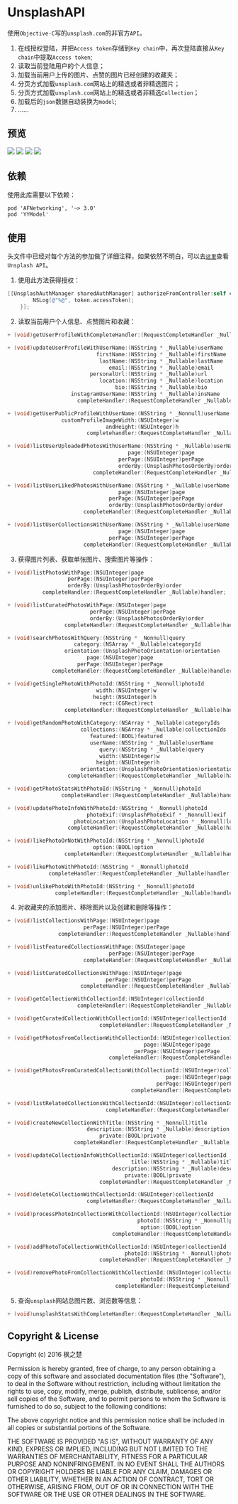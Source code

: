# UnsplashAPI
使用`Objective-C`写的`unsplash.com`的非官方`API`。
1. 在线授权登陆，并把`Access token`存储到`Key chain`中，再次登陆直接从`Key chain`中提取`Access token`;
2. 读取当前登陆用户的个人信息；
3. 加载当前用户上传的图片、点赞的图片已经创建的收藏夹；
4. 分页方式加载`unsplash.com`网站上的精选或者非精选图片；
5. 分页方式加载`unsplash.com`网站上的精选或者非精选`Collection`；
6. 加载后的`json`数据自动装换为`model`;
7. ......

## 预览
![](UnsplashAPIDemo/Preview/Preview1.jpeg)
![](UnsplashAPIDemo/Preview/Preview2.jpeg)
![](UnsplashAPIDemo/Preview/Preview3.jpeg)
![](UnsplashAPIDemo/Preview/Preview4.jpeg)

## 依赖
使用此库需要以下依赖：
```
pod 'AFNetworking', '~> 3.0'
pod 'YYModel'
```

## 使用
头文件中已经对每个方法的参加做了详细注释，如果依然不明白，可以去[`这里`](https://unsplash.com/documentation)查看`Unsplash API`。
1. 使用此方法获得授权：

```objective-c
[[UnsplashAuthManager sharedAuthManager] authorizeFromController:self completeHandler:^(UnsplashAccessToken *token, NSError *error) {
        NSLog(@"%@", token.accessToken);
    }];
```

2. 读取当前用户个人信息、点赞图片和收藏：

```objective-c
+ (void)getUserProfileWithCompleteHandler:(RequestCompleteHandler _Nullable)handler;

+ (void)updateUserProfileWithUserName:(NSString * _Nullable)userName
                            firstName:(NSString * _Nullable)firstName
                             lastName:(NSString * _Nullable)lastName
                                email:(NSString * _Nullable)email
                          personalUrl:(NSString * _Nullable)url
                             location:(NSString * _Nullable)location
                                  bio:(NSString * _Nullable)bio
                    instagramUserName:(NSString * _Nullable)insName
                      completeHandler:(RequestCompleteHandler _Nullable)handler;

+ (void)getUserPublicProfileWithUserName:(NSString * _Nonnull)userName
                 customProfileImageWidth:(NSUInteger)w
                               andHeight:(NSUInteger)h
                         completehandler:(RequestCompleteHandler _Nullable)handler;

+ (void)listUserUploadedPhotosWithUserName:(NSString * _Nullable)userName
                                      page:(NSUInteger)page
                                   perPage:(NSUInteger)perPage
                                   orderBy:(UnsplashPhotosOrderBy)order
                           completeHandler:(RequestCompleteHandler _Nullable)handler;

+ (void)listUserLikedPhotosWithUserName:(NSString * _Nullable)userName
                                   page:(NSUInteger)page
                                perPage:(NSUInteger)perPage
                                orderBy:(UnsplashPhotosOrderBy)order
                        completeHandler:(RequestCompleteHandler _Nullable)handler;

+ (void)listUserCollectionsWithUserName:(NSString * _Nullable)userName
                                   page:(NSUInteger)page
                                perPage:(NSUInteger)perPage
                        completeHandler:(RequestCompleteHandler _Nullable)handler;

```

3. 获得图片列表、获取单张图片、搜索图片等操作：

```objective-c
+ (void)listPhotosWithPage:(NSUInteger)page
                   perPage:(NSUInteger)perPage
                   orderBy:(UnsplashPhotosOrderBy)order
           completeHandler:(RequestCompleteHandler _Nullable)handler;

+ (void)listCuratedPhotosWithPage:(NSUInteger)page
                          perPage:(NSUInteger)perPage
                          orderBy:(UnsplashPhotosOrderBy)order
                  completeHandler:(RequestCompleteHandler _Nullable)handler;

+ (void)searchPhotosWithQuery:(NSString * _Nonnull)query
                     category:(NSArray * _Nullable)categoryId
                  orientation:(UnsplashPhotoOrientation)orientation
                         page:(NSUInteger)page
                      perPage:(NSUInteger)perPage
              completeHandler:(RequestCompleteHandler _Nullable)handler;

+ (void)getSinglePhotoWithPhotoId:(NSString * _Nonnull)photoId
                            width:(NSUInteger)w
                           height:(NSUInteger)h
                             rect:(CGRect)rect
                  completeHandler:(RequestCompleteHandler _Nullable)handler;

+ (void)getRandomPhotoWithCategory:(NSArray * _Nullable)categoryIds
                       collections:(NSArray * _Nullable)collectionIds
                          featured:(BOOL)featured
                          userName:(NSString * _Nullable)userName
                             query:(NSString * _Nullable)query
                             width:(NSUInteger)w
                            height:(NSUInteger)h
                       orientation:(UnsplashPhotoOrientation)orientation
                   completeHandler:(RequestCompleteHandler _Nullable)handler;

+ (void)getPhotoStatsWithPhotoId:(NSString * _Nonnull)photoId
                 completeHandler:(RequestCompleteHandler _Nullable)handler;

+ (void)updatePhotoInfoWithPhotoId:(NSString * _Nonnull)photoId
                         photoExif:(UnsplashPhotoExif * _Nonnull)exif
                     photoLocation:(UnsplashPhotoLocation * _Nonnull)location
                   completeHandler:(RequestCompleteHandler _Nullable)handler;

+ (void)likePhotoOrNotWithPhotoId:(NSString * _Nonnull)photoId
                           option:(BOOL)option
                  completeHandler:(RequestCompleteHandler _Nullable)handler;

+ (void)likePhotoWithPhotoId:(NSString * _Nonnull)photoId
             completeHandler:(RequestCompleteHandler _Nullable)handler;

+ (void)unlikePhotoWithPhotoId:(NSString * _Nonnull)photoId
               completeHandler:(RequestCompleteHandler _Nullable)handler;

```

4. 对收藏夹的添加图片、移除图片以及创建和删除等操作：

```objective-c
+ (void)listCollectionsWithPage:(NSUInteger)page
                        perPage:(NSUInteger)perPage
                completeHandler:(RequestCompleteHandler _Nullable)handler;

+ (void)listFeaturedCollectionsWithPage:(NSUInteger)page
                                perPage:(NSUInteger)perPage
                        completeHandler:(RequestCompleteHandler _Nullable)handle;

+ (void)listCuratedCollectionsWithPage:(NSUInteger)page
                               perPage:(NSUInteger)perPage
                       completeHandler:(RequestCompleteHandler _Nullable)handler;

+ (void)getCollectionWithCollectionId:(NSUInteger)collectionId
                      completeHandler:(RequestCompleteHandler _Nullable)handle;

+ (void)getCuratedCollectionWithCollectionId:(NSUInteger)collectionId
                             completeHandler:(RequestCompleteHandler _Nullable)handler;

+ (void)getPhotosFromCollectionWithCollectionId:(NSUInteger)collectionId
                                           page:(NSUInteger)page
                                        perPage:(NSUInteger)perPage
                                completeHandler:(RequestCompleteHandler _Nullable)handler;

+ (void)getPhotosFromCuratedCollectionWithCollectionId:(NSUInteger)collectionId
                                                  page:(NSUInteger)page
                                               perPage:(NSUInteger)perPage
                                       completeHandler:(RequestCompleteHandler _Nullable)handler;

+ (void)listRelatedCollectionsWithCollectionId:(NSUInteger)collectionId
                               completeHandler:(RequestCompleteHandler _Nullable)handler;

+ (void)createNewCollectionWithTitle:(NSString * _Nonnull)title
                         description:(NSString * _Nullable)description
                             private:(BOOL)private
                     completeHandler:(RequestCompleteHandler _Nullable)handler;

+ (void)updateCollectionInfoWithCollectionId:(NSUInteger)collectionId
                                       title:(NSString * _Nullable)title
                                 description:(NSString * _Nullable)description
                                     private:(BOOL)private
                             completeHandler:(RequestCompleteHandler _Nullable)handler;

+ (void)deleteCollectionWithCollectionId:(NSUInteger)collectionId
                         completeHandler:(RequestCompleteHandler _Nullable)handler;

+ (void)processPhotoInCollectionWithCollectionId:(NSUInteger)collectionId
                                         photoId:(NSString * _Nonnull)photoId
                                          option:(BOOL)option
                                 completeHandler:(RequestCompleteHandler _Nullable)handler;

+ (void)addPhotoToCollectionWithCollectionId:(NSUInteger)collectionId
                                     photoId:(NSString * _Nonnull)photoId
                             completeHandler:(RequestCompleteHandler _Nullable)handler;

+ (void)removePhotoFromCollectionWithCollectionId:(NSUInteger)collectionId
                                          photoId:(NSString * _Nonnull)photoId
                                  completeHandler:(RequestCompleteHandler _Nullable)handle;


```

5. 查询`unsplash`网站总图片数、浏览数等信息：

```objective-c
+ (void)unsplashStatsWithCompleteHandler:(RequestCompleteHandler _Nullable)handler;
```

## Copyright & License
Copyright (c) 2016 枫之楚

Permission is hereby granted, free of charge, to any person obtaining a copy
of this software and associated documentation files (the "Software"), to deal
in the Software without restriction, including without limitation the rights
to use, copy, modify, merge, publish, distribute, sublicense, and/or sell
copies of the Software, and to permit persons to whom the Software is
furnished to do so, subject to the following conditions:

The above copyright notice and this permission notice shall be included in all
copies or substantial portions of the Software.

THE SOFTWARE IS PROVIDED "AS IS", WITHOUT WARRANTY OF ANY KIND, EXPRESS OR
IMPLIED, INCLUDING BUT NOT LIMITED TO THE WARRANTIES OF MERCHANTABILITY,
FITNESS FOR A PARTICULAR PURPOSE AND NONINFRINGEMENT. IN NO EVENT SHALL THE
AUTHORS OR COPYRIGHT HOLDERS BE LIABLE FOR ANY CLAIM, DAMAGES OR OTHER
LIABILITY, WHETHER IN AN ACTION OF CONTRACT, TORT OR OTHERWISE, ARISING FROM,
OUT OF OR IN CONNECTION WITH THE SOFTWARE OR THE USE OR OTHER DEALINGS IN THE
SOFTWARE.
